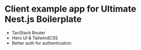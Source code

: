 # Client example app for Ultimate Nest.js Boilerplate

- TanStack Router
- Hero UI & TailwindCSS
- Better auth for authentication
